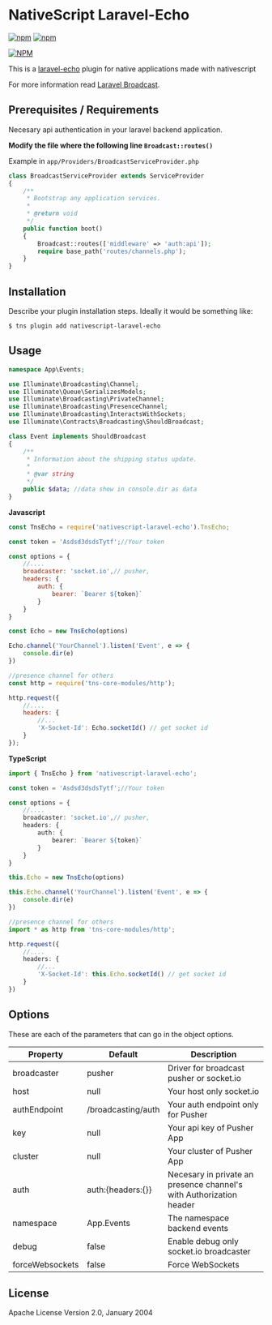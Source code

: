 # NativeScript Laravel-Echo

[![npm](https://img.shields.io/npm/v/nativescript-laravel-echo.svg)](https://www.npmjs.com/package/nativescript-laravel-echo)
[![npm](https://img.shields.io/npm/dt/nativescript-laravel-echo.svg?label=npm%20downloads)](https://www.npmjs.com/package/nativescript-laravel-echo)

[![NPM](https://nodei.co/npm/nativescript-laravel-echo.png?downloads=true&downloadRank=true&stars=true)](https://npmjs.org/package/nativescript-laravel-echo)

This is a [laravel-echo](https://github.com/laravel/echo/blob/master/src/channel/pusher-channel.ts) plugin for native applications made with nativescript

For more information read [Laravel Broadcast](https://laravel.com/docs/master/broadcasting). 

## Prerequisites / Requirements

Necesary api authentication in your laravel backend application.

**Modify the file where the following line `Broadcast::routes()`**

Example in `app/Providers/BroadcastServiceProvider.php`

```php
class BroadcastServiceProvider extends ServiceProvider
{
    /**
     * Bootstrap any application services.
     *
     * @return void
     */
    public function boot()
    {
        Broadcast::routes(['middleware' => 'auth:api']);
        require base_path('routes/channels.php');
    }
}
```

## Installation

Describe your plugin installation steps. Ideally it would be something like:

`$ tns plugin add nativescript-laravel-echo`

## Usage 

```php
namespace App\Events;

use Illuminate\Broadcasting\Channel;
use Illuminate\Queue\SerializesModels;
use Illuminate\Broadcasting\PrivateChannel;
use Illuminate\Broadcasting\PresenceChannel;
use Illuminate\Broadcasting\InteractsWithSockets;
use Illuminate\Contracts\Broadcasting\ShouldBroadcast;

class Event implements ShouldBroadcast
{
    /**
     * Information about the shipping status update.
     *
     * @var string
     */
    public $data; //data show in console.dir as data
}
```


**Javascript**	
```javascript
const TnsEcho = require('nativescript-laravel-echo').TnsEcho;

const token = 'Asdsd3dsdsTytf';//Your token

const options = {
    //....
    broadcaster: 'socket.io',// pusher,
    headers: {
        auth: {
            bearer: `Bearer ${token}`
        }
    }
}

const Echo = new TnsEcho(options)

Echo.channel('YourChannel').listen('Event', e => {
    console.dir(e)
})

//presence channel for others
const http = require('tns-core-modules/http');

http.request({
    //....
    headers: {
        //...
        'X-Socket-Id': Echo.socketId() // get socket id
    }
});
```
    
    
**TypeScript**	  
```typescript
import { TnsEcho } from 'nativescript-laravel-echo';

const token = 'Asdsd3dsdsTytf';//Your token

const options = {
    //....
    broadcaster: 'socket.io',// pusher,
    headers: {
        auth: {
            bearer: `Bearer ${token}`
        }
    }
}

this.Echo = new TnsEcho(options)

this.Echo.channel('YourChannel').listen('Event', e => {
    console.dir(e)
})

//presence channel for others
import * as http from 'tns-core-modules/http';

http.request({
    //....
    headers: {
        //...
        'X-Socket-Id': this.Echo.socketId() // get socket id
    }
})
```

## Options

These are each of the parameters that can go in the object options.
    
| Property | Default | Description |
| --- | --- | --- |
| broadcaster | pusher | Driver for broadcast pusher or socket.io |
| host | null | Your host only socket.io |
| authEndpoint | /broadcasting/auth | Your auth endpoint only for Pusher |
| key | null | Your api key of Pusher App |
| cluster | null | Your cluster of Pusher App |
| auth | auth:{headers:{}} | Necesary in private an presence channel's with Authorization header |
| namespace | App.Events | The namespace backend events |
| debug | false | Enable debug only socket.io broadcaster |
| forceWebsockets | false | Force WebSockets |
    
## License

Apache License Version 2.0, January 2004
